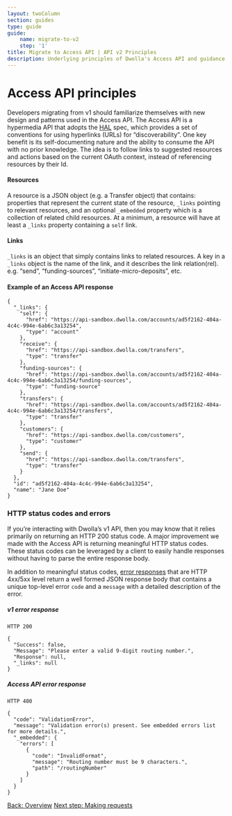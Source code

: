 ```yaml
---
layout: twoColumn
section: guides
type: guide
guide: 
    name: migrate-to-v2
    step: '1'
title: Migrate to Access API | API v2 Principles
description: Underlying principles of Dwolla's Access API and guidance on upgrading your application from Dwolla's legacy v1 API. 
---
```


# Access API principles

Developers migrating from v1 should familiarize themselves with new design and patterns used in the Access API. The Access API is a hypermedia API that adopts the [HAL](http://stateless.co/hal_specification.html) spec, which provides a set of conventions for using hyperlinks (URLs) for “discoverability”.  One key benefit is its self-documenting nature and the ability to consume the API with no prior knowledge. The idea is to follow links to suggested resources and actions based on the current OAuth context, instead of referencing resources by their Id.

#### Resources
A resource is a JSON object (e.g. a Transfer object) that contains: properties that represent the current state of the resource, `_links` pointing to relevant resources, and an optional `_embedded` property which is a collection of related child resources. At a minimum, a resource will have at least a `_links` property containing a `self` link.

#### Links
`_links` is an object that simply contains links to related resources. A key in a `_links` object is the name of the link, and it describes the link relation(rel). e.g. “send”, “funding-sources”, “initiate-micro-deposits”, etc.

#### Example of an Access API response

```jsonnoselect
{
  "_links": {
    "self": {
      "href": "https://api-sandbox.dwolla.com/accounts/ad5f2162-404a-4c4c-994e-6ab6c3a13254",
      "type": "account"
    },
    "receive": {
      "href": "https://api-sandbox.dwolla.com/transfers",
      "type": "transfer"
    },
    "funding-sources": {
      "href": "https://api-sandbox.dwolla.com/accounts/ad5f2162-404a-4c4c-994e-6ab6c3a13254/funding-sources",
      "type": "funding-source"
    },
    "transfers": {
      "href": "https://api-sandbox.dwolla.com/accounts/ad5f2162-404a-4c4c-994e-6ab6c3a13254/transfers",
      "type": "transfer"
    },
    "customers": {
      "href": "https://api-sandbox.dwolla.com/customers",
      "type": "customer"
    },
    "send": {
      "href": "https://api-sandbox.dwolla.com/transfers",
      "type": "transfer"
    }
  },
  "id": "ad5f2162-404a-4c4c-994e-6ab6c3a13254",
  "name": "Jane Doe"
}
```
### HTTP status codes and errors

If you’re interacting with Dwolla’s v1 API, then you may know that it relies primarily on returning an HTTP 200 status code. A major improvement we made with the Access API is returning meaningful HTTP status codes. These status codes can be leveraged by a client to easily handle responses without having to parse the entire response body.

In addition to meaningful status codes, [error responses](https://docsv2.dwolla.com/#errors) that are HTTP 4xx/5xx level return a well formed JSON response body that contains a unique top-level error `code` and a `message` with a detailed description of the error. 

##### v1 error response

```noselect
HTTP 200

{
  "Success": false,
  "Message": "Please enter a valid 9-digit routing number.",
  "Response": null,
  "_links": null
}
```
##### Access API error response

```noselect
HTTP 400

{
  "code": "ValidationError",
  "message": "Validation error(s) present. See embedded errors list for more details.",
  "_embedded": {
    "errors": [
      {
        "code": "InvalidFormat",
        "message": "Routing number must be 9 characters.",
        "path": "/routingNumber"
      }
    ]
  }
}
```

<nav class="pager-nav">
    <a href="./">Back: Overview</a>
    <a href="02-making-requests.html">Next step: Making requests</a>
</nav>
